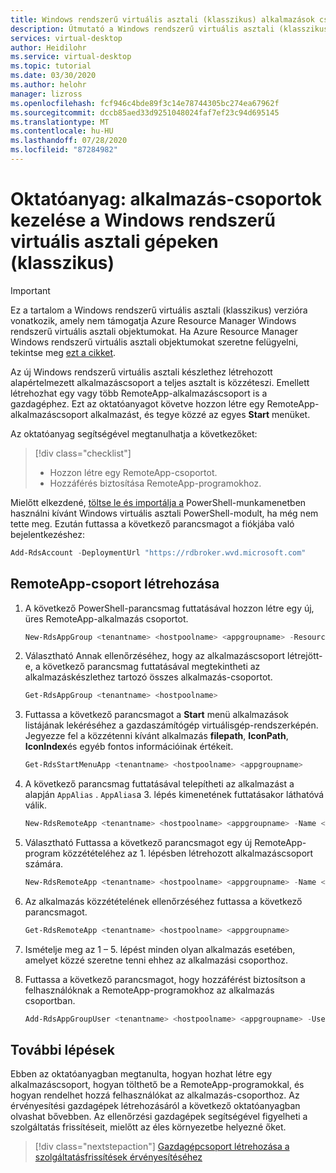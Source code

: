 ```yaml
---
title: Windows rendszerű virtuális asztali (klasszikus) alkalmazások csoportjainak kezelése – Azure
description: Útmutató a Windows rendszerű virtuális asztali (klasszikus) bérlők beállításához a Azure Active Directoryban.
services: virtual-desktop
author: Heidilohr
ms.service: virtual-desktop
ms.topic: tutorial
ms.date: 03/30/2020
ms.author: helohr
manager: lizross
ms.openlocfilehash: fcf946c4bde89f3c14e78744305bc274ea67962f
ms.sourcegitcommit: dccb85aed33d9251048024faf7ef23c94d695145
ms.translationtype: MT
ms.contentlocale: hu-HU
ms.lasthandoff: 07/28/2020
ms.locfileid: "87284982"
---
```

# <a name="tutorial-manage-app-groups-for-windows-virtual-desktop-classic"></a>Oktatóanyag: alkalmazás-csoportok kezelése a Windows rendszerű virtuális asztali gépeken (klasszikus)

>[!IMPORTANT]
>Ez a tartalom a Windows rendszerű virtuális asztali (klasszikus) verzióra vonatkozik, amely nem támogatja Azure Resource Manager Windows rendszerű virtuális asztali objektumokat. Ha Azure Resource Manager Windows rendszerű virtuális asztali objektumokat szeretne felügyelni, tekintse meg [ezt a cikket](../manage-app-groups.md).

Az új Windows rendszerű virtuális asztali készlethez létrehozott alapértelmezett alkalmazáscsoport a teljes asztalt is közzéteszi. Emellett létrehozhat egy vagy több RemoteApp-alkalmazáscsoport is a gazdagéphez. Ezt az oktatóanyagot követve hozzon létre egy RemoteApp-alkalmazáscsoport alkalmazást, és tegye közzé az egyes **Start** menüket.

Az oktatóanyag segítségével megtanulhatja a következőket:

> [!div class="checklist"]
> * Hozzon létre egy RemoteApp-csoportot.
> * Hozzáférés biztosítása RemoteApp-programokhoz.

Mielőtt elkezdené, [töltse le és importálja a](/powershell/windows-virtual-desktop/overview/) PowerShell-munkamenetben használni kívánt Windows virtuális asztali PowerShell-modult, ha még nem tette meg. Ezután futtassa a következő parancsmagot a fiókjába való bejelentkezéshez:

```powershell
Add-RdsAccount -DeploymentUrl "https://rdbroker.wvd.microsoft.com"
```

## <a name="create-a-remoteapp-group"></a>RemoteApp-csoport létrehozása

1. A következő PowerShell-parancsmag futtatásával hozzon létre egy új, üres RemoteApp-alkalmazás csoportot.

   ```powershell
   New-RdsAppGroup <tenantname> <hostpoolname> <appgroupname> -ResourceType "RemoteApp"
   ```

2. Választható Annak ellenőrzéséhez, hogy az alkalmazáscsoport létrejött-e, a következő parancsmag futtatásával megtekintheti az alkalmazáskészlethez tartozó összes alkalmazás-csoportot.

   ```powershell
   Get-RdsAppGroup <tenantname> <hostpoolname>
   ```

3. Futtassa a következő parancsmagot a **Start** menü alkalmazások listájának lekéréséhez a gazdaszámítógép virtuálisgép-rendszerképén. Jegyezze fel a közzétenni kívánt alkalmazás **filepath**, **IconPath**, **IconIndex**és egyéb fontos információinak értékeit.

   ```powershell
   Get-RdsStartMenuApp <tenantname> <hostpoolname> <appgroupname>
   ```
   
4. A következő parancsmag futtatásával telepítheti az alkalmazást a alapján `AppAlias` . `AppAlias`a 3. lépés kimenetének futtatásakor láthatóvá válik.

   ```powershell
   New-RdsRemoteApp <tenantname> <hostpoolname> <appgroupname> -Name <remoteappname> -AppAlias <appalias>
   ```

5. Választható Futtassa a következő parancsmagot egy új RemoteApp-program közzétételéhez az 1. lépésben létrehozott alkalmazáscsoport számára.

   ```powershell
   New-RdsRemoteApp <tenantname> <hostpoolname> <appgroupname> -Name <remoteappname> -Filepath <filepath>  -IconPath <iconpath> -IconIndex <iconindex>
   ```

6. Az alkalmazás közzétételének ellenőrzéséhez futtassa a következő parancsmagot.

   ```powershell
   Get-RdsRemoteApp <tenantname> <hostpoolname> <appgroupname>
   ```

7. Ismételje meg az 1 – 5. lépést minden olyan alkalmazás esetében, amelyet közzé szeretne tenni ehhez az alkalmazási csoporthoz.
8. Futtassa a következő parancsmagot, hogy hozzáférést biztosítson a felhasználóknak a RemoteApp-programokhoz az alkalmazás csoportban.

   ```powershell
   Add-RdsAppGroupUser <tenantname> <hostpoolname> <appgroupname> -UserPrincipalName <userupn>
   ```

## <a name="next-steps"></a>További lépések

Ebben az oktatóanyagban megtanulta, hogyan hozhat létre egy alkalmazáscsoport, hogyan tölthető be a RemoteApp-programokkal, és hogyan rendelhet hozzá felhasználókat az alkalmazás-csoporthoz. Az érvényesítési gazdagépek létrehozásáról a következő oktatóanyagban olvashat bővebben. Az ellenőrzési gazdagépek segítségével figyelheti a szolgáltatás frissítéseit, mielőtt az éles környezetbe helyezné őket.

> [!div class="nextstepaction"]
> [Gazdagépcsoport létrehozása a szolgáltatásfrissítések érvényesítéséhez](create-validation-host-pool-2019.md)

